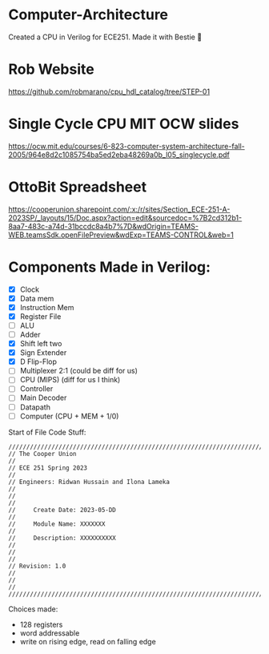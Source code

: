 # Computer-Architecture
Created a CPU in Verilog for ECE251. Made it with Bestie :monkey:

# Rob Website 
https://github.com/robmarano/cpu_hdl_catalog/tree/STEP-01

# Single Cycle CPU MIT OCW slides
https://ocw.mit.edu/courses/6-823-computer-system-architecture-fall-2005/964e8d2c1085754ba5ed2eba48269a0b_l05_singlecycle.pdf

# OttoBit Spreadsheet 
https://cooperunion.sharepoint.com/:x:/r/sites/Section_ECE-251-A-2023SP/_layouts/15/Doc.aspx?action=edit&sourcedoc=%7B2cd312b1-8aa7-483c-a74d-31bccdc8a4b7%7D&wdOrigin=TEAMS-WEB.teamsSdk.openFilePreview&wdExp=TEAMS-CONTROL&web=1

# Components Made in Verilog:
- [x] Clock 
- [x] Data mem
- [x] Instruction Mem
- [x] Register File
- [ ] ALU
- [ ] Adder
- [x] Shift left two
- [x] Sign Extender
- [x] D Flip-Flop
- [ ] Multiplexer 2:1 (could be diff for us)
- [ ] CPU (MIPS) (diff for us I think)
- [ ] Controller
- [ ] Main Decoder
- [ ] Datapath
- [ ] Computer (CPU + MEM + 1/0)

Start of File Code Stuff:
```
//////////////////////////////////////////////////////////////////////////////////
// The Cooper Union                                                             //
// ECE 251 Spring 2023                                                          //
// Engineers: Ridwan Hussain and Ilona Lameka                                   //
//                                                                              //
//     Create Date: 2023-05-DD                                                  //
//     Module Name: XXXXXXX                                                     //
//     Description: XXXXXXXXXX                                                  //
//                                                                              //
// Revision: 1.0                                                                //
//                                                                              //
//////////////////////////////////////////////////////////////////////////////////
```

Choices made:
- 128 registers
- word addressable
- write on rising edge, read on falling edge

